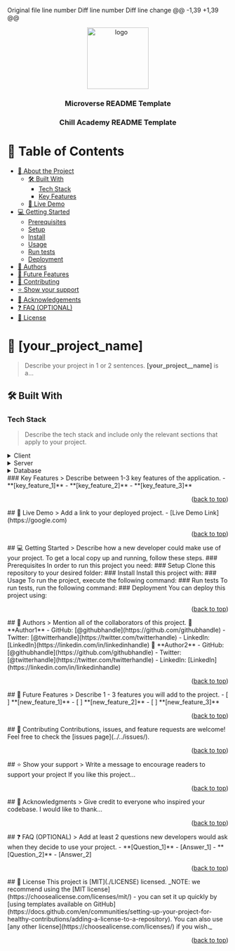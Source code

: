 
Original file line number	Diff line number	Diff line change
@@ -1,39 +1,39 @@
<a name="readme-top"></a>
<!--
!!! IMPORTANT !!!
This README is an example of how you could professionally present your codebase. 
Writing documentation is a crucial part of your work as a professional software developer and cannot be ignored. 
You should modify this file to match your project and remove sections that don't apply.
REQUIRED SECTIONS:
- Table of Contents
- About the Project
  - Built With
  - Live Demo
- Getting Started
- Authors
- Future Features
- Contributing
- Show your support
- Acknowledgements
- License
OPTIONAL SECTIONS:
- FAQ
After you're finished please remove all the comments and instructions!
For more information on the importance of a professional README for your repositories: https://github.com/microverseinc/curriculum-transversal-skills/blob/main/documentation/articles/readme_best_practices.md
-->
<div align="center">
  <!-- You are encouraged to replace this logo with your own! Otherwise you can also remove it. -->
  <img src="murple_logo.png" alt="logo" width="140"  height="auto" />
  <br/>

  <h3><b>Microverse README Template</b></h3>
  <h3><b>Chill Academy README Template</b></h3>

</div>

<!-- TABLE OF CONTENTS -->
# 📗 Table of Contents
- [📖 About the Project](#about-project)
  - [🛠 Built With](#built-with)
    - [Tech Stack](#tech-stack)
    - [Key Features](#key-features)
  - [🚀 Live Demo](#live-demo)
- [💻 Getting Started](#getting-started)
  - [Prerequisites](#prerequisites)
  - [Setup](#setup)
  - [Install](#install)
  - [Usage](#usage)
  - [Run tests](#run-tests)
  - [Deployment](#deployment)
- [👥 Authors](#authors)
- [🔭 Future Features](#future-features)
- [🤝 Contributing](#contributing)
- [⭐️ Show your support](#support)
- [🙏 Acknowledgements](#acknowledgements)
- [❓ FAQ (OPTIONAL)](#faq)
- [📝 License](#license)
<!-- PROJECT DESCRIPTION -->
# 📖 [your_project_name] <a name="about-project"></a>
> Describe your project in 1 or 2 sentences.
**[your_project__name]** is a...
## 🛠 Built With <a name="built-with"></a>
### Tech Stack <a name="tech-stack"></a>
> Describe the tech stack and include only the relevant sections that apply to your project.
<details>
  <summary>Client</summary>
  <ul>
    <li><a href="https://reactjs.org/">React.js</a></li>
  </ul>
</details>
<details>
  <summary>Server</summary>
  <ul>
    <li><a href="https://expressjs.com/">Express.js</a></li>
  </ul>
</details>
<details>
<summary>Database</summary>
  <ul>
    <li><a href="https://www.postgresql.org/">PostgreSQL</a></li>
  </ul>
</details>
<!-- Features -->
### Key Features <a name="key-features"></a>
> Describe between 1-3 key features of the application.
- **[key_feature_1]**
- **[key_feature_2]**
- **[key_feature_3]**
<p align="right">(<a href="#readme-top">back to top</a>)</p>
<!-- LIVE DEMO -->
## 🚀 Live Demo <a name="live-demo"></a>
> Add a link to your deployed project.
- [Live Demo Link](https://google.com)
<p align="right">(<a href="#readme-top">back to top</a>)</p>
<!-- GETTING STARTED -->
## 💻 Getting Started <a name="getting-started"></a>
> Describe how a new developer could make use of your project.
To get a local copy up and running, follow these steps.
### Prerequisites
In order to run this project you need:
<!--
Example command:
```sh
 gem install rails
```
 -->
### Setup
Clone this repository to your desired folder:
<!--
Example commands:
```sh
  cd my-folder
  git clone git@github.com:myaccount/my-project.git
```
--->
### Install
Install this project with:
<!--
Example command:
```sh
  cd my-project
  gem install
```
--->
### Usage
To run the project, execute the following command:
<!--
Example command:
```sh
  rails server
```
--->
### Run tests
To run tests, run the following command:
<!--
Example command:
```sh
  bin/rails test test/models/article_test.rb
```
--->
### Deployment
You can deploy this project using:
<!--
Example:
```sh
```
 -->
<p align="right">(<a href="#readme-top">back to top</a>)</p>
<!-- AUTHORS -->
## 👥 Authors <a name="authors"></a>
> Mention all of the collaborators of this project.
👤 **Author1**
- GitHub: [@githubhandle](https://github.com/githubhandle)
- Twitter: [@twitterhandle](https://twitter.com/twitterhandle)
- LinkedIn: [LinkedIn](https://linkedin.com/in/linkedinhandle)
👤 **Author2**
- GitHub: [@githubhandle](https://github.com/githubhandle)
- Twitter: [@twitterhandle](https://twitter.com/twitterhandle)
- LinkedIn: [LinkedIn](https://linkedin.com/in/linkedinhandle)
<p align="right">(<a href="#readme-top">back to top</a>)</p>
<!-- FUTURE FEATURES -->
## 🔭 Future Features <a name="future-features"></a>
> Describe 1 - 3 features you will add to the project.
- [ ] **[new_feature_1]**
- [ ] **[new_feature_2]**
- [ ] **[new_feature_3]**
<p align="right">(<a href="#readme-top">back to top</a>)</p>
<!-- CONTRIBUTING -->
## 🤝 Contributing <a name="contributing"></a>
Contributions, issues, and feature requests are welcome!
Feel free to check the [issues page](../../issues/).
<p align="right">(<a href="#readme-top">back to top</a>)</p>
<!-- SUPPORT -->
## ⭐️ Show your support <a name="support"></a>
> Write a message to encourage readers to support your project
If you like this project...
<p align="right">(<a href="#readme-top">back to top</a>)</p>
<!-- ACKNOWLEDGEMENTS -->
## 🙏 Acknowledgments <a name="acknowledgements"></a>
> Give credit to everyone who inspired your codebase.
I would like to thank...
<p align="right">(<a href="#readme-top">back to top</a>)</p>
<!-- FAQ (optional) -->
## ❓ FAQ (OPTIONAL) <a name="faq"></a>
> Add at least 2 questions new developers would ask when they decide to use your project.
- **[Question_1]**
  - [Answer_1]
- **[Question_2]**
  - [Answer_2]
<p align="right">(<a href="#readme-top">back to top</a>)</p>
<!-- LICENSE -->
## 📝 License <a name="license"></a>
This project is [MIT](./LICENSE) licensed.
_NOTE: we recommend using the [MIT license](https://choosealicense.com/licenses/mit/) - you can set it up quickly by [using templates available on GitHub](https://docs.github.com/en/communities/setting-up-your-project-for-healthy-contributions/adding-a-license-to-a-repository). You can also use [any other license](https://choosealicense.com/licenses/) if you wish._
<p align="right">(<a href="#readme-top">back to top</a>)</p>